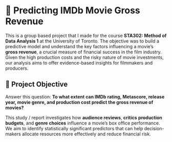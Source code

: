 # 🎥 Predicting IMDb Movie Gross Revenue

This is a group based project that I made for the course **STA302: Method of Data Analysis 1** at the University of Toronto. The objective was to build a predictive model and understand the key factors influencing a movie’s **gross revenue**, a crucial measure of financial success in the film industry. Given the high production costs and the risky nature of movie investments, our analysis aims to offer evidence-based insights for filmmakers and producers.

## 🎯 Project Objective
Answer this question:
**To what extent can IMDb rating, Metascore, release year, movie genre, and production cost predict the gross revenue of movies?**

This study / report investigates how **audience reviews**, **critics** **production budgets**, and **genre choices** influence a movie’s box office performance. We aim to identify statistically significant predictors that can help decision-makers allocate resources more effectively and reduce financial risk.



